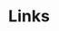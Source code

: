 ---
title: Links
links:
  - title: 敏捷开发资源大全
    description: 敏捷开发资源大全
    website: https://www.agile123.net/
    image: https://github.githubassets.com/images/modules/logos_page/GitHub-Mark.png
  - title: 中国 DevOps 社区
    description: 中国 DevOps 社区
    website: https://devopschina.org
    image: https://devopschina.org/wp-content/uploads/2022/05/logo-v1.png
menu:
    main: 
        weight: 15
        params:
            icon: link
image: "img/cyberspace-gc5b941535_640.jpg"
comments: false
---